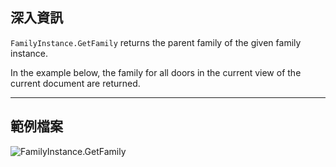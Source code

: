 ## 深入資訊
`FamilyInstance.GetFamily` returns the parent family of the given family instance.

In the example below, the family for all doors in the current view of the current document are returned.
___
## 範例檔案

![FamilyInstance.GetFamily](./Revit.Elements.FamilyInstance.GetFamily_img.jpg)
